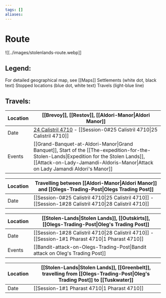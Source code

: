 ```yaml
---
tags: []
aliases:
---
```

# Route
![[../images/stolenlands-route.webp]]
## Legend: 
For detailed geographical map, see [[Maps]]
Settlements (white dot, black text)
Stopped locations (blue dot, white text)
Travels (light-blue line)

## Travels:

| Location | [[Brevoy]], [[Restov]], [[Aldori-Manor\|Aldori Manor]]                                                                                                                                                                   |
| -------- | ------------------------------------------------------------------------------------------------------------------------------------------------------------------------------------------------------------------------ |
| Date     | [24 Calistril 4710](Session-0.md#24%20Calistril%204710) - [[Session-0#25 Calistril 4710\|25 Calistril 4710]]                                                                                                             |
| Events   | [[Grand-Banquet-at-Aldori-Manor\|Grand Banquet]], Start of the [[The-expedition-for-the-Stolen-Lands\|Expedition for the Stolen Lands]], [[Attack-on-Lady-Jamandi-Aldoris-Manor\|Attack on Lady Jamandi Aldori's Manor]] |

| Location | Travelling between [[Aldori-Manor\|Aldori Manor]] and [[Olegs-Trading-Post\|Olegs Trading Post]]        |
| -------- | ------------------------------------------------------------------------------------------------------- |
| Date     | [[Session-0#25 Calistril 4710\|25 Calistril 4710]] - [[Session-1#28 Calistril 4710\|28 Calistril 4710]] |

| Location | [[Stolen-Lands\|Stolen Lands]], [[Outskirts]], [[Olegs-Trading-Post\|Oleg's Trading Post]]                                                                                                                                                                |
| -------- | ------------------------------------------------------------------------------------------------------------------------------------------------------------------------------------------------------------------------ |
| Date     | [[Session-1#28 Calistril 4710\|28 Calistril 4710]] - [[Session-1#1 Pharast 4710\|1 Pharast 4710]]                                                                                                             |
| Events   | [[Bandit-attack-on-Olegs-Trading-Post\|Bandit attack on Oleg's Trading Post]] |

| Location | [[Stolen-Lands\|Stolen Lands]], [[Greenbelt]], travelling from [[Olegs-Trading-Post\|Oleg's Trading Post]] to [[Tuskwater]]                                                                                                                                                                |
| -------- | ------------------------------------------------------------------------------------------------------------------------------------------------------------------------------------------------------------------------ |
| Date     | [[Session-1#1 Pharast 4710\|1 Pharast 4710]]                                                                                                             |
